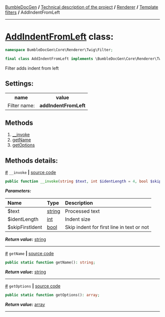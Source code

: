 [BumbleDocGen](../../../README.md) **/**
[Technical description of the project](../../readme.md) **/**
[Renderer](../readme.md) **/**
[Template filters](../04_twigCustomFilters.md) **/**
AddIndentFromLeft

---


# [AddIndentFromLeft](https://github.com/bumble-tech/bumble-doc-gen/blob/master/src/Core/Renderer/Twig/Filter/AddIndentFromLeft.php#L10) class:

```php
namespace BumbleDocGen\Core\Renderer\Twig\Filter;

final class AddIndentFromLeft implements \BumbleDocGen\Core\Renderer\Twig\Filter\CustomFilterInterface
```
Filter adds indent from left


<h2>Settings:</h2>

<table>
    <tr>
        <th>name</th>
        <th>value</th>
    </tr>
    <tr>
        <td>Filter name:</td>
        <td><b>addIndentFromLeft</b></td>
    </tr>
</table>

## Methods

1. [__invoke](#m-invoke) 
1. [getName](#mgetname) 
1. [getOptions](#mgetoptions) 

## Methods details:

<a name="m-invoke" href="#m-invoke">#</a> `__invoke`  **|** [source code](https://github.com/bumble-tech/bumble-doc-gen/blob/master/src/Core/Renderer/Twig/Filter/AddIndentFromLeft.php#L18)
```php
public function __invoke(string $text, int $identLength = 4, bool $skipFirstIdent = false): string;
```

***Parameters:***

| Name | Type | Description |
|:-|:-|:-|
$text | [string](https://www.php.net/manual/en/language.types.string.php) | Processed text |
$identLength | [int](https://www.php.net/manual/en/language.types.integer.php) | Indent size |
$skipFirstIdent | [bool](https://www.php.net/manual/en/language.types.boolean.php) | Skip indent for first line in text or not |

***Return value:*** [string](https://www.php.net/manual/en/language.types.string.php)

---

<a name="mgetname" href="#mgetname">#</a> `getName`  **|** [source code](https://github.com/bumble-tech/bumble-doc-gen/blob/master/src/Core/Renderer/Twig/Filter/AddIndentFromLeft.php#L24)
```php
public static function getName(): string;
```

***Return value:*** [string](https://www.php.net/manual/en/language.types.string.php)

---

<a name="mgetoptions" href="#mgetoptions">#</a> `getOptions`  **|** [source code](https://github.com/bumble-tech/bumble-doc-gen/blob/master/src/Core/Renderer/Twig/Filter/AddIndentFromLeft.php#L29)
```php
public static function getOptions(): array;
```

***Return value:*** [array](https://www.php.net/manual/en/language.types.array.php)

---
